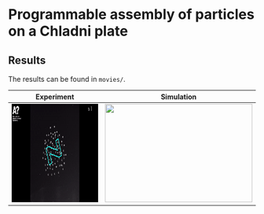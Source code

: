 # Programmable assembly of particles on a Chladni plate

## Results
The results can be found in `movies/`.

**Experiment** | **Simulation**
------ | ------
<img src="Extra/Experiment.gif" width="300" height="200"  /> | <img src="Extra/Simulation.gif" width="300" height="200"  /> 




